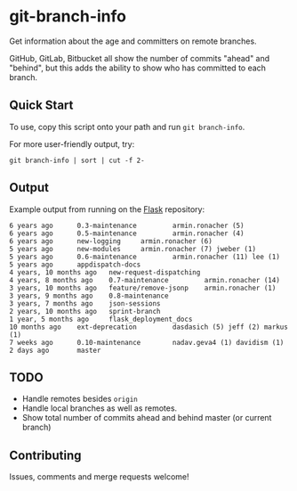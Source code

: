 git-branch-info
===============

Get information about the age and committers on remote branches.

GitHub, GitLab, Bitbucket all show the number of commits "ahead" and "behind",
but this adds the ability to show who has committed to each branch.

Quick Start
-----------

To use, copy this script onto your path and run ```git branch-info```.

For more user-friendly output, try:

```shell
git branch-info | sort | cut -f 2-
```

Output
------

Example output from running on the [Flask](https://github.com/mitsuhiko/flask)
repository:

```text
6 years ago      0.3-maintenance         armin.ronacher (5)
6 years ago      0.5-maintenance         armin.ronacher (4)
6 years ago      new-logging     armin.ronacher (6)
5 years ago      new-modules     armin.ronacher (7) jweber (1)
5 years ago      0.6-maintenance         armin.ronacher (11) lee (1)
5 years ago      appdispatch-docs
4 years, 10 months ago   new-request-dispatching
4 years, 8 months ago    0.7-maintenance         armin.ronacher (14)
3 years, 10 months ago   feature/remove-jsonp    armin.ronacher (1)
3 years, 9 months ago    0.8-maintenance
3 years, 7 months ago    json-sessions
2 years, 10 months ago   sprint-branch
1 year, 5 months ago     flask_deployment_docs
10 months ago    ext-deprecation         dasdasich (5) jeff (2) markus (1)
7 weeks ago      0.10-maintenance        nadav.geva4 (1) davidism (1)
2 days ago       master
```

TODO
----

- Handle remotes besides `origin`
- Handle local branches as well as remotes.
- Show total number of commits ahead and behind master (or current branch)

Contributing
------------

Issues, comments and merge requests welcome!
